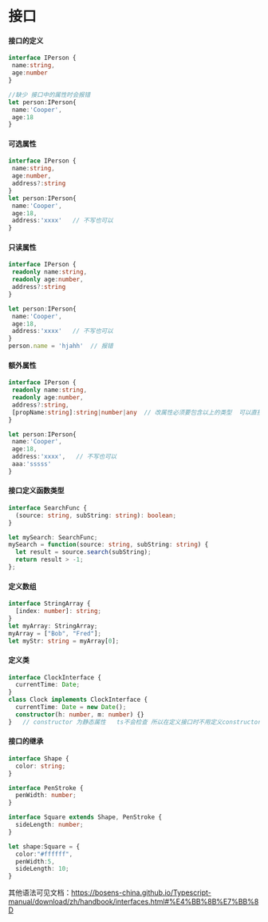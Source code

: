 # 接口

#### 接口的定义

```typescript
interface IPerson {
 name:string,
 age:number
}

//缺少 接口中的属性时会报错
let person:IPerson{
 name:'Cooper',
 age:18
}
```

#### 可选属性

```typescript
interface IPerson {
 name:string,
 age:number,
 address?:string
}
let person:IPerson{
 name:'Cooper',
 age:18,
 address:'xxxx'   // 不写也可以
}

```

#### 只读属性

```typescript
interface IPerson {
 readonly name:string,
 readonly age:number,
 address?:string
}

let person:IPerson{
 name:'Cooper',
 age:18,
 address:'xxxx'   // 不写也可以
}
person.name = 'hjahh'  // 报错
```

#### 额外属性

```typescript
interface IPerson {
 readonly name:string,
 readonly age:number,
 address?:string,
 [propName:string]:string|number|any  // 改属性必须要包含以上的类型  可以直接写any类型
}

let person:IPerson{
 name:'Cooper',
 age:18,
 address:'xxxx',   // 不写也可以
 aaa:'sssss'
}
```

#### 接口定义函数类型

```typescript
interface SearchFunc {
  (source: string, subString: string): boolean;
}

let mySearch: SearchFunc;
mySearch = function(source: string, subString: string) {
  let result = source.search(subString);
  return result > -1;
};
```

#### 定义数组

```typescript
interface StringArray {
  [index: number]: string;
}
let myArray: StringArray;
myArray = ["Bob", "Fred"];
let myStr: string = myArray[0];
```

#### 定义类

```typescript
interface ClockInterface {
  currentTime: Date;
}
class Clock implements ClockInterface {
  currentTime: Date = new Date();
  constructor(h: number, m: number) {}
}   // constructor 为静态属性   ts不会检查 所以在定义接口时不用定义constructor
```

#### 接口的继承

```typescript
interface Shape {
  color: string;
}

interface PenStroke {
  penWidth: number;
}

interface Square extends Shape, PenStroke {
  sideLength: number;
}

let shape:Square = {
  color:"#ffffff",
  penWidth:5,
  sideLength: 10;
}
```

其他语法可见文档：<https://bosens-china.github.io/Typescript-manual/download/zh/handbook/interfaces.html#%E4%BB%8B%E7%BB%8D>
